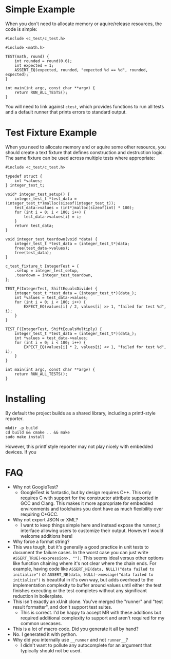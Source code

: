 # Simple Example

When you don't need to allocate memory or aquire/release resources, the code is simple:

```
#include <c_test/c_test.h>

#include <math.h>

TEST(math, round) {
    int rounded = round(0.6);
    int expected = 1;
    ASSERT_EQ(expected, rounded, "expected %d == %d", rounded, expected);
}

int main(int argc, const char **argv) {
    return RUN_ALL_TESTS();
}
```

You will need to link against `ctest`, which provides functions to run all tests and a default runner that prints
errors to standard output.

# Test Fixture Example

When you need to allocate memory and or aquire some other resource, you should create a text fixture that defines
construction and destruction logic. The same fixture can be used across multiple tests where appropriate:

```
#include <c_test/c_test.h>

typedef struct {
    int *values;
} integer_test_t;

void* integer_test_setup() {
    integer_test_t *test_data = (integer_test_t*)malloc(sizeof(integer_test_t));
    test_data->values = (int*)malloc(sizeof(int) * 100);
    for (int i = 0; i < 100; i++) {
        test_data->values[i] = i;
    }
    return test_data;
}

void integer_test_teardown(void *data) {
    integer_test_t *test_data = (integer_test_t*)data;
    free(test_data->values);
    free(test_data);
}

c_test_fixture_t IntegerTest = {
    .setup = integer_test_setup,
    .teardown = integer_test_teardown,
};

TEST_F(IntegerTest, ShiftEqualsDivide) {
    integer_test_t *test_data = (integer_test_t*)(data_);
    int *values = test_data->values;
    for (int i = 0; i < 100; i++) {
        EXPECT_EQ(values[i] / 2, values[i] >> 1, "failed for test %d", i);
    }
}

TEST_F(IntegerTest, ShiftEqualsMultiply) {
    integer_test_t *test_data = (integer_test_t*)(data_);
    int *values = test_data->values;
    for (int i = 0; i < 100; i++) {
        EXPECT_EQ(values[i] * 2, values[i] << 1, "failed for test %d", i);
    }
}

int main(int argc, const char **argv) {
    return RUN_ALL_TESTS();
}
```

# Installing

By default the project builds as a shared library, including a printf-style reporter.

```
mkdir -p build
cd build && cmake .. && make
sudo make install
```

However, this printf style reporter may not play nicely with embedded devices. If you

# FAQ

* Why not GoogleTest?
  * GoogleTest is fantastic, but by design requires C++. This only requires C with support for the constructor 
    attribute supported in GCC and Clang. This makes it more appropriate for embedded environments and toolchains 
    you dont have as much flexibility over requiring C+GCC.
* Why not export JSON or XML?
  * I want to keep things simple here and instead expose the runner_t interface allowing users to customize their 
    output. However I would welcome additions here!
*  Why force a format string?
  * This was tough, but it's generally a good practice in unit tests to document the failure cases. In the worst 
    case you can just write `ASSERT_TRUE(<expression>, "");` This seems ideal versus other options like function 
    chaining where it's not clear where the chain ends. For example, having code like 
    `ASSERT_NE(data, NULL)("data failed to initialize")` or 
    `ASSERT_NE(data, NULL)->message("data failed to initialize")` is beautiful in it's own way, but adds overhead to 
    the implementation complexity to buffer around values until either the test finishes executing or the test 
    completes without any significant reduction in boilerplate.  
* This isn't exactly an xUnit clone. You've merged the "runner" and "test result formatter", and don't 
  support test suites.
  * This is correct. I'd be happy to accept MR with these additions but required additional complexity 
    to support and aren't required for my common usecases.
*  This is a lot of macro code. Did you generate it all by hand?
  * No. I generated it with python.
* Why did you internally use `__runner` and not `runner__`?
  * I didn't want to pollute any autocomplete for an argument that typically should not be used.
